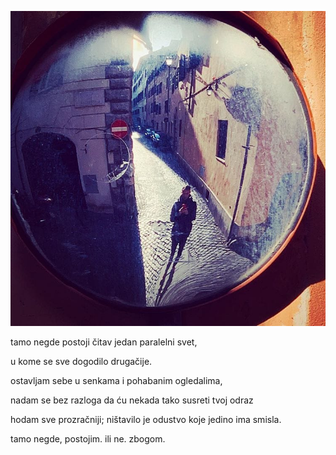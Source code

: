 
![](o.jpg)

tamo negde
postoji
čitav jedan
paralelni svet,

u kome se
sve
dogodilo
drugačije.

ostavljam sebe
u senkama i pohabanim
ogledalima,

nadam se
bez razloga
da ću nekada
tako susreti
tvoj
odraz

hodam sve
prozračniji;
ništavilo je
odustvo koje
jedino ima
smisla.

tamo negde,
postojim.
ili ne.
zbogom.

